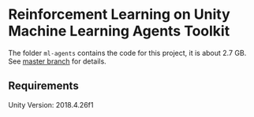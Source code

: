 # Reinforcement Learning on Unity Machine Learning Agents Toolkit

The folder `ml-agents` contains the code for this project, it is about 2.7 GB. See [master branch](https://github.com/jinglescode/unity-ml-agents-turret-defense/tree/master) for details.

## Requirements

Unity Version: 2018.4.26f1

